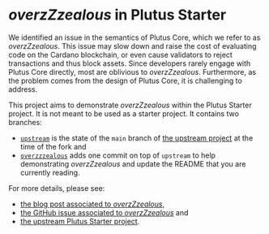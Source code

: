 *overzZzealous* in Plutus Starter
=================================

We identified an issue in the semantics of Plutus Core, which we refer to as
*overzZzealous*. This issue may slow down and raise the cost of evaluating code
on the Cardano blockchain, or even cause validators to reject transactions and
thus block assets. Since developers rarely engage with Plutus Core directly,
most are oblivious to *overzZzealous*. Furthermore, as the problem comes from
the design of Plutus Core, it is challenging to address.

This project aims to demonstrate *overzZzealous* within the Plutus Starter
project. It is not meant to be used as a starter project. It contains two
branches:

- [`upstream`][branch-upstream] is the state of the `main` branch of [the
  upstream project][upstream] at the time of the fork and
- [`overzzzealous`][branch-overzzzealous] adds one commit on top of `upstream`
  to help demonstrating *overzZzealous* and update the README that you are
  currently reading.

[branch-upstream]:      https://github.com/HachiSecurity/overzzzealous-in-plutus-starter/tree/upstream
[branch-overzzzealous]: https://github.com/HachiSecurity/overzzzealous-in-plutus-starter/tree/overzzzealous

For more details, please see:

- [the blog post associated to *overzZzealous*][blogpost],
- [the GitHub issue associated to *overzZzealous*][issue] and
- [the upstream Plutus Starter project][upstream].

[blogpost]: https://blog.hachi.one/post/overzzzealous-peculiar-semantics-or-and-plutus-core
[upstream]: https://github.com/input-output-hk/plutus-starter
[issue]:    https://github.com/input-output-hk/plutus/issues/4114
